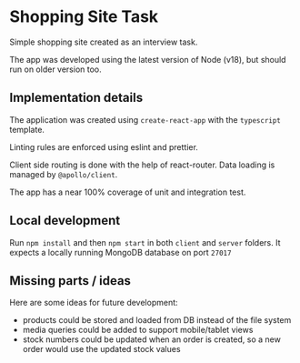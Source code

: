 # Shopping Site Task

Simple shopping site created as an interview task.

The app was developed using the latest version of Node (v18), but should run on older version too.

## Implementation details
The application was created using `create-react-app` with the `typescript` template.

Linting rules are enforced using eslint and prettier.

Client side routing is done with the help of react-router. Data loading is managed by `@apollo/client`.

The app has a near 100% coverage of unit and integration test.

## Local development
Run `npm install` and then `npm start` in both `client` and `server` folders. It expects a locally running MongoDB database on port `27017`

## Missing parts / ideas
Here are some ideas for future development:
- products could be stored and loaded from DB instead of the file system
- media queries could be added to support mobile/tablet views
- stock numbers could be updated when an order is created, so a new order would use the updated stock values
